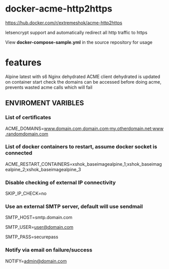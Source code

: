 # docker-acme-http2https

https://hub.docker.com/r/extremeshok/acme-http2https

letsencrypt support and automatically redirect all http traffic to https

View **docker-compose-sample.yml** in the source repository for usage

# features
Alpine latest with s6
Nginx
dehydrated ACME client 
dehydrated is updated on container start
check the domains can be accessed before doing acme, prevents wasted acme calls which will fail

## ENVIROMENT VARIBLES

### List of certificates
ACME_DOMAINS=www.domain.com,domain.com;my.otherdomain.net;www.randomdomain.com

### List of docker containers to restart, assume docker socket is connected
ACME_RESTART_CONTAINERS=xshok_baseimagealpine_1;xshok_baseimagealpine_2;xshok_baseimagealpine_3

### Disable checking of external IP connectivity
SKIP_IP_CHECK=no

### Use an external SMTP server, default will use sendmail
SMTP_HOST=smtp.domain.com

SMTP_USER=user@domain.com

SMTP_PASS=securepass

### Notify via email on failure/success
 NOTIFY=admin@domain.com
